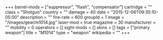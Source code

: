 +++
barrel-mods = ["suppressor", "flash", "compensator"]
cartridge = ""
class = "Shotgun"
country = ""
damage = 40
date = "2015-12-06T09:35:10-05:00"
description = ""
fire-rate = 600
groupId = 1
image = "/images/gear/m1014.jpg"
laser-mod = true
magazine = 30
manufacturer = ""
mobility = 0
operators = []
sight-mods = []
skins = []
tags = ["primary weapon"]
title = "M1014"
type = "weapon"
wikipedia = ""
+++

